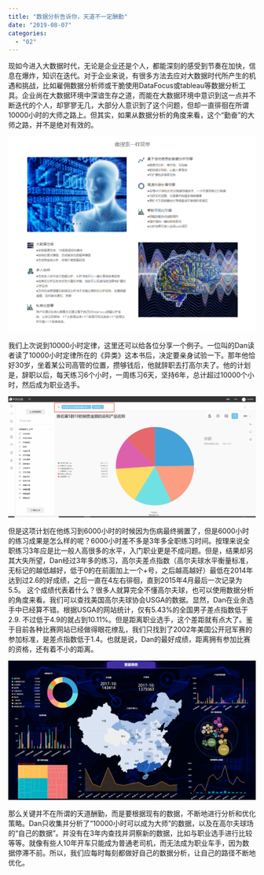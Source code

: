 ```yaml
---
title: "数据分析告诉你，天道不一定酬勤"
date: "2019-08-07"
categories: 
  - "02"
---
```


现如今进入大数据时代，无论是企业还是个人，都能深刻的感受到节奏在加快，信息在爆炸，知识在迭代。对于企业来说，有很多方法去应对大数据时代所产生的机遇和挑战，比如雇佣数据分析师或干脆使用DataFocus或tableau等数据分析工具。企业尚在大数据环境中深谙生存之道，而能在大数据环境中意识到这一点并不断迭代的个人，却寥寥无几，大部分人意识到了这个问题，但却一直徘徊在所谓10000小时的大师之路上。但其实，如果从数据分析的角度来看，这个“勤奋”的大师之路，并不是绝对有效的。

![](images/word-image-454.png)

我们上次说到10000小时定律，这里还可以给各位分享一个例子。一位叫的Dan读者读了10000小时定律所在的《异类》这本书后，决定要亲身试验一下。那年他恰好30岁，坐着某公司高管的位置，攒够钱后，他就辞职去打高尔夫了。他的计划是，辞职以后，每天练习6个小时，一周练习6天，坚持6年，总计超过10000个小时，然后成为职业选手。

![](images/word-image-418.png)

但是这项计划在他练习到6000小时的时候因为伤病最终搁置了，但是6000小时的练习成果是怎么样的呢？6000小时差不多是3年多全职练习时间。按理来说全职练习3年应是比一般人高很多的水平，入门职业更是不成问题。但是，结果却另其大失所望，Dan经过3年多的练习，高尔夫差点指数（高尔夫球水平衡量标准，无标记的越低越好，低于0的在前面加上一个+号，之后越高越好）最低在2014年达到过2.6的好成绩，之后一直在4左右徘徊，直到2015年4月最后一次记录为5.5。 这个成绩代表着什么？很多人就算完全不懂高尔夫球，也可以使用数据分析的角度来看。我们可以查找美国高尔夫球协会USGA的数据。显然，Dan在业余选手中已经算不错。根据USGA的网站统计，仅有5.43%的全国男子差点指数低于2.9. 不过低于4.9的就占到10.11%。但是距离职业选手，这个差距就有点大了。鉴于目前各种比赛网站已经做得眼花缭乱，我们只找到了2002年美国公开冠军赛的参加标准，是差点指数低于1.4。也就是说，Dan的最好成绩，距离拥有参加比赛的资格，还有着不小的距离。

![](images/word-image-451.png)

那么关键并不在所谓的天道酬勤，而是要根据现有的数据，不断地进行分析和优化策略。Dan只收集并分析了“10000小时可以成为大师”的数据，以及在高尔夫球场的“自己的数据”。并没有在3年内查找并洞察新的数据，比如与职业选手进行比较等等。就像有些人10年开车只能成为普通老司机，而无法成为职业车手，因为数据停滞不前。所以，我们应每时每刻都做好自己的数据分析，让自己的路径不断地优化。
